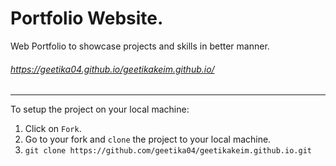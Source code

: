 # Portfolio Website.
Web Portfolio to showcase projects and skills in better manner. 

###### https://geetika04.github.io/geetikakeim.github.io/

------------------------------------------------------------------
To setup the project on your local machine:

1. Click on `Fork`.
2. Go to your fork and `clone` the project to your local machine.
3. `git clone https://github.com/geetika04/geetikakeim.github.io.git`
